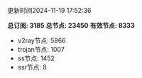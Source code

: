 更新时间2024-11-19 17:52:36

**总订阅: 3185**
**总节点: 23450**
**有效节点: 8333**
- v2ray节点: 5866
- trojan节点: 1007
- ss节点: 1452
- ssr节点: 8
